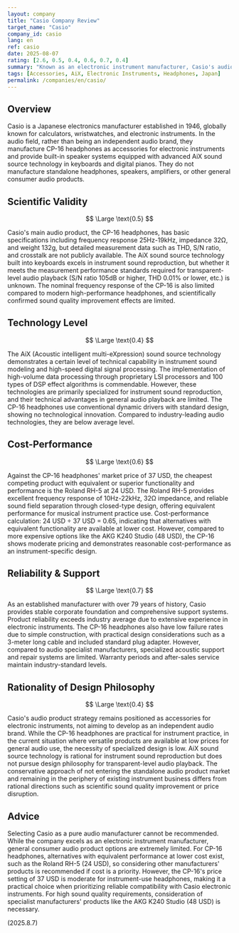 ```yaml
---
layout: company
title: "Casio Company Review"
target_name: "Casio"
company_id: casio
lang: en
ref: casio
date: 2025-08-07
rating: [2.6, 0.5, 0.4, 0.6, 0.7, 0.4]
summary: "Known as an electronic instrument manufacturer, Casio's audio products are limited to the CP-16 headphones for musical instrument accessories and built-in speaker systems in keyboards. No entry into the general consumer audio market is observed."
tags: [Accessories, AiX, Electronic Instruments, Headphones, Japan]
permalink: /companies/en/casio/
---
```

## Overview

Casio is a Japanese electronics manufacturer established in 1946, globally known for calculators, wristwatches, and electronic instruments. In the audio field, rather than being an independent audio brand, they manufacture CP-16 headphones as accessories for electronic instruments and provide built-in speaker systems equipped with advanced AiX sound source technology in keyboards and digital pianos. They do not manufacture standalone headphones, speakers, amplifiers, or other general consumer audio products.

## Scientific Validity

$$ \Large \text{0.5} $$

Casio's main audio product, the CP-16 headphones, has basic specifications including frequency response 25Hz-19kHz, impedance 32Ω, and weight 132g, but detailed measurement data such as THD, S/N ratio, and crosstalk are not publicly available. The AiX sound source technology built into keyboards excels in instrument sound reproduction, but whether it meets the measurement performance standards required for transparent-level audio playback (S/N ratio 105dB or higher, THD 0.01% or lower, etc.) is unknown. The nominal frequency response of the CP-16 is also limited compared to modern high-performance headphones, and scientifically confirmed sound quality improvement effects are limited.

## Technology Level

$$ \Large \text{0.4} $$

The AiX (Acoustic intelligent multi-eXpression) sound source technology demonstrates a certain level of technical capability in instrument sound modeling and high-speed digital signal processing. The implementation of high-volume data processing through proprietary LSI processors and 100 types of DSP effect algorithms is commendable. However, these technologies are primarily specialized for instrument sound reproduction, and their technical advantages in general audio playback are limited. The CP-16 headphones use conventional dynamic drivers with standard design, showing no technological innovation. Compared to industry-leading audio technologies, they are below average level.

## Cost-Performance

$$ \Large \text{0.6} $$

Against the CP-16 headphones' market price of 37 USD, the cheapest competing product with equivalent or superior functionality and performance is the Roland RH-5 at 24 USD. The Roland RH-5 provides excellent frequency response of 10Hz-22kHz, 32Ω impedance, and reliable sound field separation through closed-type design, offering equivalent performance for musical instrument practice use. Cost-performance calculation: 24 USD ÷ 37 USD = 0.65, indicating that alternatives with equivalent functionality are available at lower cost. However, compared to more expensive options like the AKG K240 Studio (48 USD), the CP-16 shows moderate pricing and demonstrates reasonable cost-performance as an instrument-specific design.

## Reliability & Support

$$ \Large \text{0.7} $$

As an established manufacturer with over 79 years of history, Casio provides stable corporate foundation and comprehensive support systems. Product reliability exceeds industry average due to extensive experience in electronic instruments. The CP-16 headphones also have low failure rates due to simple construction, with practical design considerations such as a 3-meter long cable and included standard plug adapter. However, compared to audio specialist manufacturers, specialized acoustic support and repair systems are limited. Warranty periods and after-sales service maintain industry-standard levels.

## Rationality of Design Philosophy

$$ \Large \text{0.4} $$

Casio's audio product strategy remains positioned as accessories for electronic instruments, not aiming to develop as an independent audio brand. While the CP-16 headphones are practical for instrument practice, in the current situation where versatile products are available at low prices for general audio use, the necessity of specialized design is low. AiX sound source technology is rational for instrument sound reproduction but does not pursue design philosophy for transparent-level audio playback. The conservative approach of not entering the standalone audio product market and remaining in the periphery of existing instrument business differs from rational directions such as scientific sound quality improvement or price disruption.

## Advice

Selecting Casio as a pure audio manufacturer cannot be recommended. While the company excels as an electronic instrument manufacturer, general consumer audio product options are extremely limited. For CP-16 headphones, alternatives with equivalent performance at lower cost exist, such as the Roland RH-5 (24 USD), so considering other manufacturers' products is recommended if cost is a priority. However, the CP-16's price setting of 37 USD is moderate for instrument-use headphones, making it a practical choice when prioritizing reliable compatibility with Casio electronic instruments. For high sound quality requirements, consideration of specialist manufacturers' products like the AKG K240 Studio (48 USD) is necessary.

(2025.8.7)
